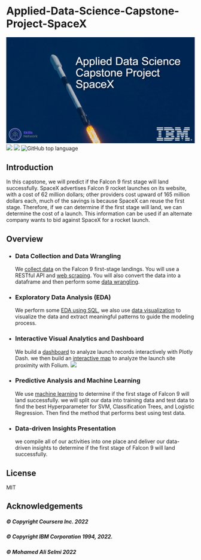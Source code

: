 # Applied-Data-Science-Capstone-Project-SpaceX
![](falcon9.jpg)
![](https://img.shields.io/badge/Python-3776AB?style=for-the-badge&logo=python&logoColor=white)
![](https://img.shields.io/badge/PostgreSQL-316192?style=for-the-badge&logo=postgresql&logoColor=white)
![GitHub top language](https://img.shields.io/github/languages/top/mrdaliselmi/Applied-Data-Science-Capstone-Project-SpaceX)

## Introduction
In this capstone, we will predict if the Falcon 9 first stage will land successfully. SpaceX advertises Falcon 9 rocket launches on its website, with a cost of 62 million dollars; other providers cost upward of 165 million dollars each, much of the savings is because SpaceX can reuse the first stage. Therefore, if we can determine if the first stage will land, we can determine the cost of a launch. This information can be used if an alternate company wants to bid against SpaceX for a rocket launch.
## Overview
- ### Data Collection and Data Wrangling
  We [collect data](SpacexDataCollection.ipynb) on the Falcon 9 first-stage landings. You will use a RESTful API  and [web scraping](/WebScraping.ipynb). You will also convert the data into a dataframe and then perform some [data wrangling](DataWrangling.ipynb).
- ### Exploratory Data Analysis (EDA)
  We perform some [EDA using SQL](SQL_ExploratoryDataAnalysis.ipynb), we also use [data visualization](EDA_data_visualization.ipynb) to visualize the data and extract meaningful patterns to guide the modeling process.
- ### Interactive Visual Analytics and Dashboard
  We build a [dashboard](dashApp.py) to analyze launch records interactively with Plotly Dash. we then build an [interactive map](InteractiveVisualAnalyticsWithFolium.ipynb) to analyze the launch site proximity with Folium.
  ![](DashApp.gif)
- ### Predictive Analysis and Machine Learning
  We use [machine learning](SpaceX_ML_Prediction.ipynb) to determine if the first stage of Falcon 9 will land successfully. we will split our data into training data and test data to find the best Hyperparameter for SVM, Classification Trees, and Logistic Regression. Then find the method that performs best using test data.
- ### Data-driven Insights Presentation
  we compile all of our activities into one place and deliver our data-driven insights to determine if the first stage of Falcon 9 will land successfully.

## License
MIT

## Acknowledgements
##### © Copyright Coursera Inc. 2022
##### © Copyright IBM Corporation 1994, 2022.
##### © Mohamed Ali Selmi 2022
